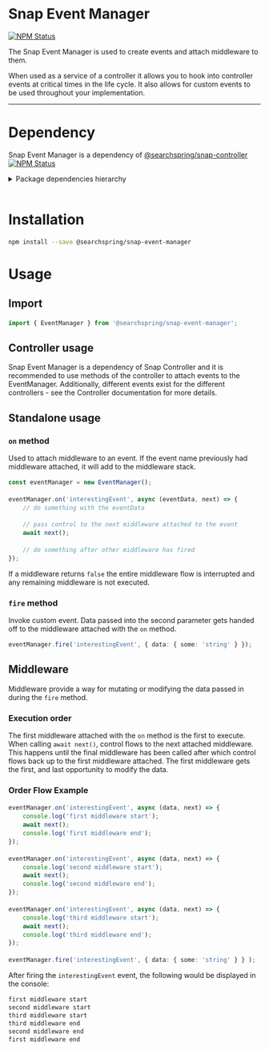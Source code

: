 # Snap Event Manager

<a href="https://www.npmjs.com/package/@searchspring/snap-event-manager"><img alt="NPM Status" src="https://img.shields.io/npm/v/@searchspring/snap-event-manager.svg?style=flat"></a>

The Snap Event Manager is used to create events and attach middleware to them.

When used as a service of a controller it allows you to hook into controller events at critical times in the life cycle. It also allows for custom events to be used throughout your implementation.

---

# Dependency

Snap Event Manager is a dependency of [@searchspring/snap-controller](https://github.com/searchspring/snap/tree/main/packages/snap-controller) <a href="https://www.npmjs.com/package/@searchspring/snap-controller"><img alt="NPM Status" src="https://img.shields.io/npm/v/@searchspring/snap-controller.svg?style=flat"></a>


<details>
	<summary>Package dependencies hierarchy</summary>
	<br/>
	<img src="https://github.com/searchspring/snap/blob/main/images/snap-dependencies.jpg?raw=true"/>
</details>
<br>

# Installation

```bash
npm install --save @searchspring/snap-event-manager
```

# Usage
## Import
```typescript
import { EventManager } from '@searchspring/snap-event-manager';
```
## Controller usage
Snap Event Manager is a dependency of Snap Controller and it is recommended to use methods of the controller to attach events to the EventManager. Additionally, different events exist for the different controllers - see the Controller documentation for more details.

## Standalone usage
### `on` method
Used to attach middleware to an event. If the event name previously had middleware attached, it will add to the middleware stack.

```typescript
const eventManager = new EventManager();

eventManager.on('interestingEvent', async (eventData, next) => {
	// do something with the eventData

	// pass control to the next middleware attached to the event
	await next();

	// do something after other middleware has fired
});
```

If a middleware returns `false` the entire middleware flow is interrupted and any remaining middleware is not executed.

### `fire` method
Invoke custom event. Data passed into the second parameter gets handed off to the middleware attached with the `on` method.

```typescript
eventManager.fire('interestingEvent', { data: { some: 'string' } });
```

## Middleware
Middleware provide a way for mutating or modifying the data passed in during the `fire` method.

### Execution order
The first middleware attached with the `on` method is the first to execute. When calling `await next()`, control flows to the next attached middleware. This happens until the final middleware has been called after which control flows back up to the first middleware attached. The first middleware gets the first, and last opportunity to modify the data.

### Order Flow Example

```typescript
eventManager.on('interestingEvent', async (data, next) => {
	console.log('first middleware start');
	await next();
	console.log('first middleware end');
});

eventManager.on('interestingEvent', async (data, next) => {
	console.log('second middleware start');
	await next();
	console.log('second middleware end');
});

eventManager.on('interestingEvent', async (data, next) => {
	console.log('third middleware start');
	await next();
	console.log('third middleware end');
});

eventManager.fire('interestingEvent', { data: { some: 'string' } } );

```

After firing the `interestingEvent` event, the following would be displayed in the console:
```
first middleware start
second middleware start
third middleware start
third middleware end
second middleware end
first middleware end
```